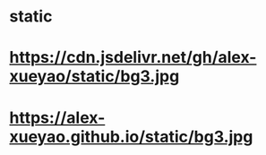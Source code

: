 # static

# https://cdn.jsdelivr.net/gh/alex-xueyao/static/bg3.jpg

# https://alex-xueyao.github.io/static/bg3.jpg

